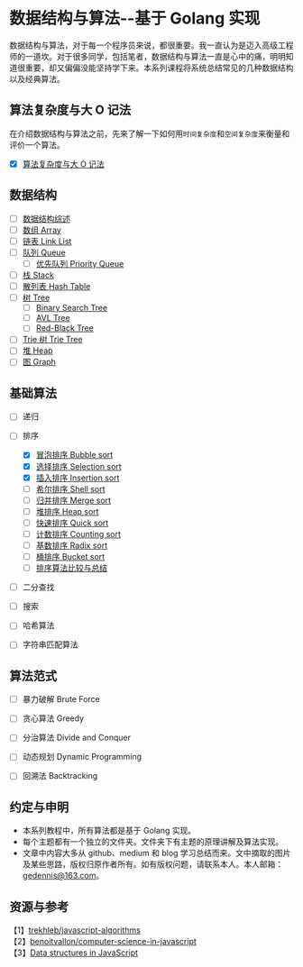 
# 数据结构与算法--基于 Golang 实现

数据结构与算法，对于每一个程序员来说，都很重要。我一直认为是迈入高级工程师的一道坎。对于很多同学，包括笔者，数据结构与算法一直是心中的痛，明明知道很重要，却又偏偏没能坚持学下来。本系列课程将系统总结常见的几种数据结构以及经典算法。

## 算法复杂度与大 O 记法

在介绍数据结构与算法之前，先来了解一下如何用`时间复杂度`和`空间复杂度`来衡量和评价一个算法。

- [x] [算法复杂度与大 O 记法](./algorithmic-complexity/README.md)

## 数据结构

- [ ] [数据结构综述]()
- [ ] [数组 Array]()
- [ ] [链表 Link List]()
- [ ] [队列 Queue]()
  - [ ] [优先队列 Priority Queue]()
- [ ] [栈 Stack]()
- [ ] [散列表 Hash Table]()
- [ ] [树 Tree]()
  - [ ] [Binary Search Tree]()
  - [ ] [AVL Tree]()
  - [ ] [Red-Black Tree]()
- [ ] [Trie 树 Trie Tree]()
- [ ] [堆 Heap]()
- [ ] [图 Graph]()

## 基础算法

- [ ] 递归
- [ ] 排序

  - [x] [冒泡排序 Bubble sort]()
  - [x] [选择排序 Selection sort]()
  - [x] [插入排序 Insertion sort]()
  - [ ] [希尔排序 Shell sort]()
  - [ ] [归并排序 Merge sort]()
  - [ ] [堆排序 Heap sort]()
  - [ ] [快速排序 Quick sort]()
  - [ ] [计数排序 Counting sort]()
  - [ ] [基数排序 Radix sort]()
  - [ ] [桶排序 Bucket sort]()
  - [ ] [排序算法比较与总结]()

- [ ] 二分查找
- [ ] 搜索
- [ ] 哈希算法
- [ ] 字符串匹配算法

## 算法范式

- [ ] 暴力破解 Brute Force

- [ ] 贪心算法 Greedy

- [ ] 分治算法 Divide and Conquer

- [ ] 动态规划 Dynamic Programming

- [ ] 回溯法 Backtracking

## 约定与申明

- 本系列教程中，所有算法都是基于 Golang 实现。
- 每个主题都有一个独立的文件夹。文件夹下有主题的原理讲解及算法实现。
- 文章中内容大多从 github、medium 和 blog 学习总结而来。文中摘取的图片及某些思路，版权归原作者所有。如有版权问题，请联系本人。本人邮箱：gedennis@163.com。

## 资源与参考

【1】[trekhleb/javascript-algorithms](https://github.com/trekhleb/javascript-algorithms/)  
【2】[benoitvallon/computer-science-in-javascript](https://github.com/benoitvallon/computer-science-in-javascript)  
【3】[Data structures in JavaScript](http://blog.benoitvallon.com/data-structures-in-javascript/data-structures-in-javascript/)

